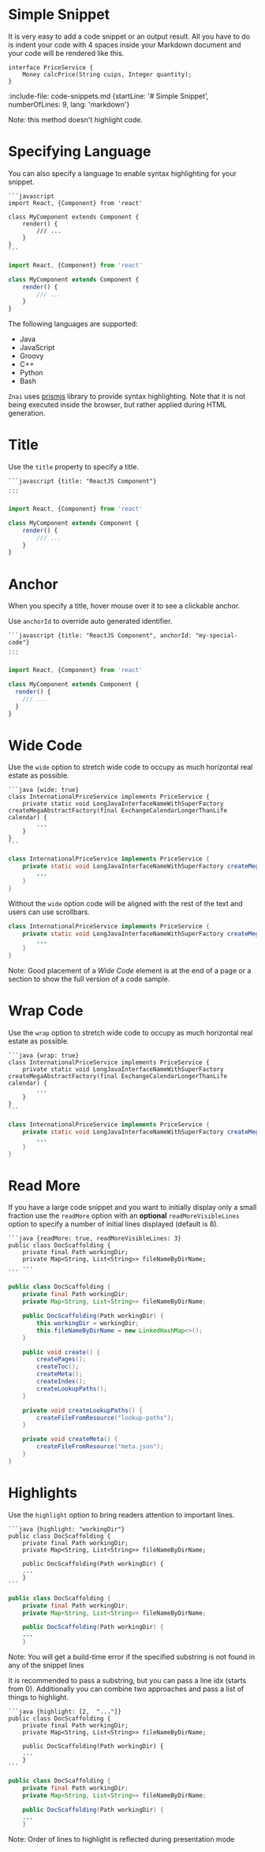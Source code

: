 # Simple Snippet

It is very easy to add a code snippet or an output result.
All you have to do is indent your code with 4 spaces inside your Markdown document and
your code will be rendered like this.

    interface PriceService {
        Money calcPrice(String cuips, Integer quantity);
    }

:include-file: code-snippets.md {startLine: '# Simple Snippet', numberOfLines: 9, lang: 'markdown'}

Note: this method doesn't highlight code.

# Specifying Language
 
You can also specify a language to enable syntax highlighting for your snippet. 

    ```javascript
    import React, {Component} from 'react'

    class MyComponent extends Component {
        render() {
            /// ...
        }
    }
    ```

```javascript
import React, {Component} from 'react'

class MyComponent extends Component {
    render() {
        /// ...
    }
}
```

The following languages are supported:
* Java
* JavaScript
* Groovy
* C++
* Python
* Bash

`Znai` uses [prismjs](http://prismjs.com) library to provide syntax highlighting. 
Note that it is not being executed inside the browser, but rather applied during HTML generation.
  
# Title

Use the `title` property to specify a title.

    ```javascript {title: "ReactJS Component"}
    ...
    ```

```javascript {title: "ReactJS Component"}
import React, {Component} from 'react'

class MyComponent extends Component {
    render() {
        /// ...
    }
}
```

# Anchor

When you specify a title, hover mouse over it to see a clickable anchor.

Use `anchorId` to override auto generated identifier.

`````
```javascript {title: "ReactJS Component", anchorId: "my-special-code"}
...
```
`````
```javascript {title: "ReactJS Component", anchorId: "my-special-code"}
import React, {Component} from 'react'

class MyComponent extends Component {
  render() {
    /// ...
  }
}
```

# Wide Code

Use the `wide` option to stretch wide code to occupy as much horizontal real estate as possible.  

    ```java {wide: true}
    class InternationalPriceService implements PriceService {
        private static void LongJavaInterfaceNameWithSuperFactory createMegaAbstractFactory(final ExchangeCalendarLongerThanLife calendar) {
            ...
        }
    }
    ```
    
```java {wide: true}
class InternationalPriceService implements PriceService {
    private static void LongJavaInterfaceNameWithSuperFactory createMegaAbstractFactory(final ExchangeCalendarLongerThanLife calendar) {
        ...
    }
}
``` 

Without the `wide` option code will be aligned with the rest of the text and users can use scrollbars.   

```java
class InternationalPriceService implements PriceService {
    private static void LongJavaInterfaceNameWithSuperFactory createMegaAbstractFactory(final ExchangeCalendarLongerThanLife calendar) {
        ...
    }
}
```

Note: Good placement of a *Wide Code* element is at the end of a page or a section to show the full version of a code sample.

# Wrap Code

Use the `wrap` option to stretch wide code to occupy as much horizontal real estate as possible.

    ```java {wrap: true}
    class InternationalPriceService implements PriceService {
        private static void LongJavaInterfaceNameWithSuperFactory createMegaAbstractFactory(final ExchangeCalendarLongerThanLife calendar) {
            ...
        }
    }
    ```

```java {wrap: true}
class InternationalPriceService implements PriceService {
    private static void LongJavaInterfaceNameWithSuperFactory createMegaAbstractFactory(final ExchangeCalendarLongerThanLife calendar) {
        ...
    }
}
``` 

# Read More

If you have a large code snippet and you want to initially display only a small fraction use the `readMore` option with an **optional**
`readMoreVisibleLines` option to specify a number of initial lines displayed (default is 8).

    ```java {readMore: true, readMoreVisibleLines: 3}
    public class DocScaffolding {
        private final Path workingDir;
        private Map<String, List<String>> fileNameByDirName;
        ...
    ```

```java {readMore: true, readMoreVisibleLines: 3}
public class DocScaffolding {
    private final Path workingDir;
    private Map<String, List<String>> fileNameByDirName;

    public DocScaffolding(Path workingDir) {
        this.workingDir = workingDir;
        this.fileNameByDirName = new LinkedHashMap<>();
    }

    public void create() {
        createPages();
        createToc();
        createMeta();
        createIndex();
        createLookupPaths();
    }

    private void createLookupPaths() {
        createFileFromResource("lookup-paths");
    }

    private void createMeta() {
        createFileFromResource("meta.json");
    }
}
```

# Highlights

Use the `highlight` option to bring readers attention to important lines.


    ```java {highlight: "workingDir"}
    public class DocScaffolding {
        private final Path workingDir;
        private Map<String, List<String>> fileNameByDirName;
    
        public DocScaffolding(Path workingDir) {
        ...
        }
    ```
    
```java {highlight: "workingDir"}
public class DocScaffolding {
    private final Path workingDir;
    private Map<String, List<String>> fileNameByDirName;

    public DocScaffolding(Path workingDir) {
    ...
    }
```

Note: You will get a build-time error if the specified substring is not found in any of the snippet lines

It is recommended to pass a substring, but you can pass a line idx (starts from 0). 
Additionally you can combine two approaches and pass a list of things to highlight. 
    
    ```java {highlight: [2,  "..."]}
    public class DocScaffolding {
        private final Path workingDir;
        private Map<String, List<String>> fileNameByDirName;
    
        public DocScaffolding(Path workingDir) {
        ...
        }
    ```    

```java {highlight: [2,  "..."]}
public class DocScaffolding {
    private final Path workingDir;
    private Map<String, List<String>> fileNameByDirName;

    public DocScaffolding(Path workingDir) {
    ...
    }
```    

Note: Order of lines to highlight is reflected during presentation mode 
